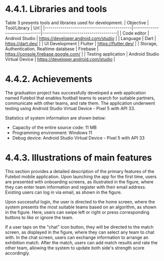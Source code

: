 # 4.4.1. Libraries and tools

Table 3 presents tools and libraries used for development.
| Objective                                  | Tool/Library                  | Url                                  |
|--------------------------------------------|-------------------------------|--------------------------------------|
| Code editor                                | Android Studio                | https://developer.android.com/studio |
| Language                                   | Dart                          | https://dart.dev/                    |
| UI Development                             | Flutter                       | https://flutter.dev/                 |
| Storage, Authentication, Realtime database | Firebase                      | https://console.firebase.google.com/ |
| Testing application                        | Android Studio Virtual Device | https://developer.android.com/studio |

# 4.4.2. Achievements

The graduation project has successfully developed a web application named Futebol that enables football teams to search for suitable partners, communicate with other teams, and rate them. The application underwent testing using Android Studio Virtual Device - Pixel 5 with API 33.

Statistics of system information are shown below:
- Capacity of the entire source code: 11 MB
- Programming environment: Windows 11
- Debug device: Android Studio Virtual Device - Pixel 5 with API 33

# 4.4.3. Illustrations of main features

This section provides a detailed description of the primary features of the Futebol mobile application. Upon launching the app for the first time, users are presented with onboarding screens, as illustrated in the figure, where they can enter team information and register with their email address. Existing users can log in via email, as shown in the figure.

Upon successful login, the user is directed to the home screen, where the system presents the most suitable teams based on an algorithm, as shown in the figure. Here, users can swipe left or right or press corresponding buttons to like or ignore the team.

If a user taps on the "chat" icon button, they will be directed to the match screen, as displayed in the figure, where they can select any team to chat with. In the chat screen, users can exchange information to arrange an exhibition match. After the match, users can add match results and rate the other team, allowing the system to update both side's strength score accordingly.